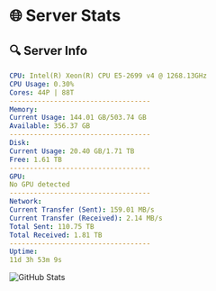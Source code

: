 # 🌐 Server Stats
## 🔍 Server Info
```yaml
CPU: Intel(R) Xeon(R) CPU E5-2699 v4 @ 1268.13GHz
CPU Usage: 0.30%
Cores: 44P | 88T
-----------------------------------
Memory:
Current Usage: 144.01 GB/503.74 GB
Available: 356.37 GB
-----------------------------------
Disk:
Current Usage: 20.40 GB/1.71 TB
Free: 1.61 TB
-----------------------------------
GPU:
No GPU detected
-----------------------------------
Network:
Current Transfer (Sent): 159.01 MB/s
Current Transfer (Received): 2.14 MB/s
Total Sent: 110.75 TB
Total Received: 1.81 TB
-----------------------------------
Uptime:
11d 3h 53m 9s
```
![GitHub Stats](https://img.shields.io/badge/Updated-2025-02-19_02:36:27-blue)